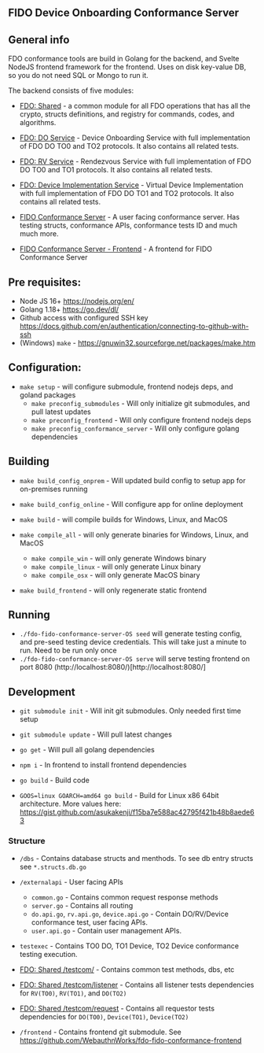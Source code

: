 FIDO Device Onboarding Conformance Server
-----

## General info

FDO conformance tools are build in Golang for the backend, and Svelte NodeJS frontend framework for the frontend. Uses on disk key-value DB, so you do not need SQL or Mongo to run it.

The backend consists of five modules:
- [FDO: Shared](https://github.com/WebauthnWorks/fdo-shared) - a common module for all FDO operations that has all the crypto, structs definitions, and registry for commands, codes, and algorithms.

- [FDO: DO Service](https://github.com/WebauthnWorks/fdo-do) - Device Onboarding Service with full implementation of FDO DO TO0 and TO2 protocols. It also contains all related tests.
- [FDO: RV Service](https://github.com/WebauthnWorks/fdo-rv) - Rendezvous Service with full implementation of FDO DO TO0 and TO1 protocols. It also contains all related tests.
- [FDO: Device Implementation Service](https://github.com/WebauthnWorks/fdo-device-implementation) - Virtual Device Implementation with full implementation of FDO DO TO1 and TO2 protocols. It also contains all related tests.

- [FIDO Conformance Server](https://github.com/WebauthnWorks/fdo-fido-conformance-server) - A user facing conformance server. Has testing structs, conformance APIs, conformance tests ID and much much more.
- [FIDO Conformance Server - Frontend](https://github.com/WebauthnWorks/fdo-fido-conformance-frontend) - A frontend for FIDO Conformance Server

## Pre requisites:
- Node JS 16+ https://nodejs.org/en/
- Golang 1.18+ https://go.dev/dl/
- Github access with configured SSH key https://docs.github.com/en/authentication/connecting-to-github-with-ssh
- (Windows) `make` - https://gnuwin32.sourceforge.net/packages/make.htm

## Configuration:
- `make setup` - will configure submodule, frontend nodejs deps, and goland packages
    - `make preconfig_submodules` - Will only initialize git submodules, and pull latest updates
    - `make preconfig_frontend` - Will only configure frontend nodejs deps
    - `make preconfig_conformance_server` - Will only configure golang dependencies

## Building
- `make build_config_onprem` - Will updated build config to setup app for on-premises running
- `make build_config_online` - Will configure app for online deployment

- `make build` - will compile builds for Windows, Linux, and MacOS

- `make compile_all` - will only generate binaries for Windows, Linux, and MacOS
    - `make compile_win` - will only generate Windows binary
    - `make compile_linux` - will only generate Linux binary
    - `make compile_osx` - will only generate MacOS binary

- `make build_frontend` - will only regenerate static frontend

## Running
- `./fdo-fido-conformance-server-OS seed` will generate testing config, and pre-seed testing device credentials. This will take just a minute to run. Need to be run only once
- `./fdo-fido-conformance-server-OS serve` will serve testing frontend on port 8080 (http://localhost:8080/)[http://localhost:8080/]

## Development

- `git submodule init` - Will init git submodules. Only needed first time setup
- `git submodule update` - Will pull latest changes

- `go get` - Will pull all golang dependencies
- `npm i` - In frontend to install frontend dependencies
- `go build` - Build code
- `GOOS=linux GOARCH=amd64 go build` - Build for Linux x86 64bit architecture. More values here: https://gist.github.com/asukakenji/f15ba7e588ac42795f421b48b8aede63

### Structure

- `/dbs` - Contains database structs and menthods. To see db entry structs see `*.structs.db.go`
- `/externalapi` - User facing APIs
    - `common.go` - Contains common request response methods
    - `server.go` - Contains all routing
    - `do.api.go`, `rv.api.go`, `device.api.go` - Contain DO/RV/Device conformance test, user facing APIs. 
    - `user.api.go` - Contain user management APIs. 

- `testexec` - Contains TO0 DO, TO1 Device, TO2 Device conformance testing execution.

- [FDO: Shared /testcom/](https://github.com/WebauthnWorks/fdo-shared/testcom/) - Contains common test methods, dbs, etc
- [FDO: Shared /testcom/listener](https://github.com/WebauthnWorks/fdo-shared/testcom/listener) - Contains all listener tests dependencies for `RV(TO0)`, `RV(TO1)`, and `DO(TO2)`
- [FDO: Shared /testcom/request](https://github.com/WebauthnWorks/fdo-shared/testcom/request) - Contains all requestor tests dependencies for `DO(TO0)`, `Device(TO1)`, `Device(TO2)`

- `/frontend` - Contains frontend git submodule. See https://github.com/WebauthnWorks/fdo-fido-conformance-frontend

